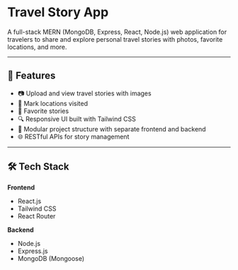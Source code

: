 # Travel Story App
A full-stack MERN (MongoDB, Express, React, Node.js) web application for travelers to share and explore personal travel stories with photos, favorite locations, and more.

---

## 🚀 Features

- 📷 Upload and view travel stories with images
- 📌 Mark locations visited
- 💖 Favorite stories
- 🔍 Responsive UI built with Tailwind CSS
- 📁 Modular project structure with separate frontend and backend
- 🌐 RESTful APIs for story management

---

## 🛠️ Tech Stack

**Frontend**
- React.js
- Tailwind CSS
- React Router

**Backend**
- Node.js
- Express.js
- MongoDB (Mongoose)
